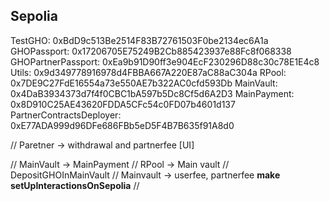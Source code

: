 ## Sepolia

TestGHO: 0xBdD9c513Be2514F83B72761503F0be2134ec6A1a
GHOPassport: 0x17206705E75249B2Cb885423937e88Fc8f068338
GHOPartnerPassport: 0xEa9b91D90ff3e904EcF230296D88c30c78E1E4c8
Utils: 0x9d349778916978d4FBBA667A220E87aC88aC304a
RPool: 0x7DE9C27FdE16554a73e550AE7b322AC0cfd593Db
MainVault: 0x4DaB3934373d7f4f0CBC1bA597b5Dc8Cf5d6A2D3
MainPayment: 0x8D910C25AE43620FDDA5CFc54c0FD07b4601d137
PartnerContractsDeployer: 0xE77ADA999d96DFe686FBb5eD5F4B7B635f91A8d0


// Paretner -> withdrawal and partnerfee [UI]

// MainVault -> MainPayment
// RPool -> Main vault 
// DepositGHOInMainVault
// Mainvault -> userfee, partnerfee
**make setUpInteractionsOnSepolia**
//